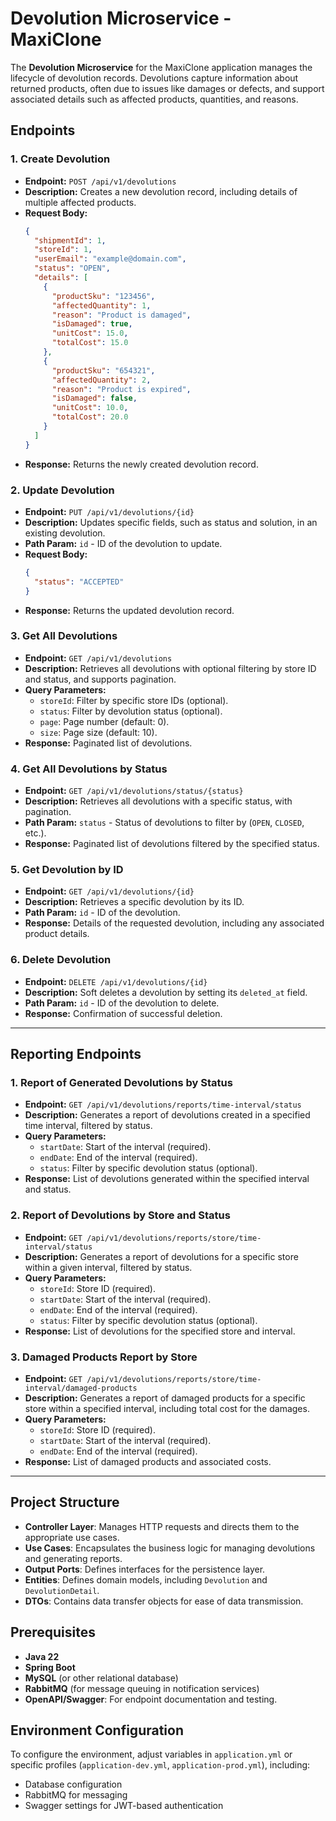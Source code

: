 # Devolution Microservice - MaxiClone

The **Devolution Microservice** for the MaxiClone application manages the lifecycle of devolution records. Devolutions capture information about returned products, often due to issues like damages or defects, and support associated details such as affected products, quantities, and reasons.

## Endpoints

### 1. **Create Devolution**
- **Endpoint:** `POST /api/v1/devolutions`
- **Description:** Creates a new devolution record, including details of multiple affected products.
- **Request Body:**
  ```json
  {
    "shipmentId": 1,
    "storeId": 1,
    "userEmail": "example@domain.com",
    "status": "OPEN",
    "details": [
      {
        "productSku": "123456",
        "affectedQuantity": 1,
        "reason": "Product is damaged",
        "isDamaged": true,
        "unitCost": 15.0,
        "totalCost": 15.0
      },
      {
        "productSku": "654321",
        "affectedQuantity": 2,
        "reason": "Product is expired",
        "isDamaged": false,
        "unitCost": 10.0,
        "totalCost": 20.0
      }
    ]
  }
  ```
- **Response:** Returns the newly created devolution record.

### 2. **Update Devolution**
- **Endpoint:** `PUT /api/v1/devolutions/{id}`
- **Description:** Updates specific fields, such as status and solution, in an existing devolution.
- **Path Param:** `id` - ID of the devolution to update.
- **Request Body:**
  ```json
  {
    "status": "ACCEPTED"
  }
  ```
- **Response:** Returns the updated devolution record.

### 3. **Get All Devolutions**
- **Endpoint:** `GET /api/v1/devolutions`
- **Description:** Retrieves all devolutions with optional filtering by store ID and status, and supports pagination.
- **Query Parameters:**
  - `storeId`: Filter by specific store IDs (optional).
  - `status`: Filter by devolution status (optional).
  - `page`: Page number (default: 0).
  - `size`: Page size (default: 10).
- **Response:** Paginated list of devolutions.

### 4. **Get All Devolutions by Status**
- **Endpoint:** `GET /api/v1/devolutions/status/{status}`
- **Description:** Retrieves all devolutions with a specific status, with pagination.
- **Path Param:** `status` - Status of devolutions to filter by (`OPEN`, `CLOSED`, etc.).
- **Response:** Paginated list of devolutions filtered by the specified status.

### 5. **Get Devolution by ID**
- **Endpoint:** `GET /api/v1/devolutions/{id}`
- **Description:** Retrieves a specific devolution by its ID.
- **Path Param:** `id` - ID of the devolution.
- **Response:** Details of the requested devolution, including any associated product details.

### 6. **Delete Devolution**
- **Endpoint:** `DELETE /api/v1/devolutions/{id}`
- **Description:** Soft deletes a devolution by setting its `deleted_at` field.
- **Path Param:** `id` - ID of the devolution to delete.
- **Response:** Confirmation of successful deletion.

---

## Reporting Endpoints

### 1. **Report of Generated Devolutions by Status**
- **Endpoint:** `GET /api/v1/devolutions/reports/time-interval/status`
- **Description:** Generates a report of devolutions created in a specified time interval, filtered by status.
- **Query Parameters:**
  - `startDate`: Start of the interval (required).
  - `endDate`: End of the interval (required).
  - `status`: Filter by specific devolution status (optional).
- **Response:** List of devolutions generated within the specified interval and status.

### 2. **Report of Devolutions by Store and Status**
- **Endpoint:** `GET /api/v1/devolutions/reports/store/time-interval/status`
- **Description:** Generates a report of devolutions for a specific store within a given interval, filtered by status.
- **Query Parameters:**
  - `storeId`: Store ID (required).
  - `startDate`: Start of the interval (required).
  - `endDate`: End of the interval (required).
  - `status`: Filter by specific devolution status (optional).
- **Response:** List of devolutions for the specified store and interval.

### 3. **Damaged Products Report by Store**
- **Endpoint:** `GET /api/v1/devolutions/reports/store/time-interval/damaged-products`
- **Description:** Generates a report of damaged products for a specific store within a specified interval, including total cost for the damages.
- **Query Parameters:**
  - `storeId`: Store ID (required).
  - `startDate`: Start of the interval (required).
  - `endDate`: End of the interval (required).
- **Response:** List of damaged products and associated costs.

---

## Project Structure

- **Controller Layer**: Manages HTTP requests and directs them to the appropriate use cases.
- **Use Cases**: Encapsulates the business logic for managing devolutions and generating reports.
- **Output Ports**: Defines interfaces for the persistence layer.
- **Entities**: Defines domain models, including `Devolution` and `DevolutionDetail`.
- **DTOs**: Contains data transfer objects for ease of data transmission.

## Prerequisites

- **Java 22**
- **Spring Boot**
- **MySQL** (or other relational database)
- **RabbitMQ** (for message queuing in notification services)
- **OpenAPI/Swagger**: For endpoint documentation and testing.

## Environment Configuration

To configure the environment, adjust variables in `application.yml` or specific profiles (`application-dev.yml`, `application-prod.yml`), including:
- Database configuration
- RabbitMQ for messaging
- Swagger settings for JWT-based authentication